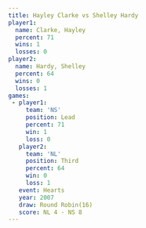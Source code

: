```yaml
---
title: Hayley Clarke vs Shelley Hardy
player1:              
  name: Clarke, Hayley
  percent: 71         
  wins: 1             
  losses: 0           
player2:              
  name: Hardy, Shelley
  percent: 64         
  wins: 0             
  losses: 1           
games:
 - player1:        
     team: 'NS'    
     position: Lead
     percent: 71   
     win: 1        
     loss: 0       
   player2:         
     team: 'NL'     
     position: Third
     percent: 64    
     win: 0         
     loss: 1        
   event: Hearts        
   year: 2007           
   draw: Round Robin(16)
   score: NL 4 - NS 8   
---
```

